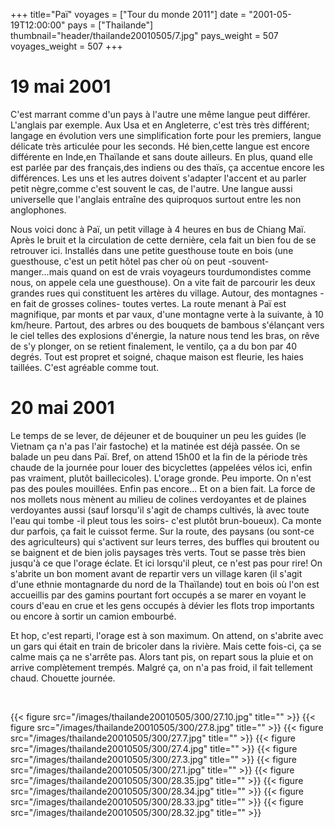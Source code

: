 +++
title="Paï"
voyages = ["Tour du monde 2011"]
date = "2001-05-19T12:00:00"
pays = ["Thailande"]
thumbnail="header/thailande20010505/7.jpg"
pays_weight = 507
voyages_weight = 507
+++
# 19 mai 2001

 C'est marrant comme d'un pays à l'autre une même langue peut différer. L'anglais 
par exemple. Aux Usa et en Angleterre, c'est très très différent; langage en 
évolution vers une simplification forte pour les premiers, langue délicate très 
articulée pour les seconds. Hé bien,cette langue est encore différente en Inde,en 
Thaïlande et sans doute ailleurs. En plus, quand elle est parlée par des français,des 
indiens ou des thaïs, ça accentue encore les différences. Les uns et les autres 
doivent s'adapter l'accent et au parler petit nègre,comme c'est souvent le cas, 
de l'autre. Une langue aussi universelle que l'anglais entraîne des quiproquos 
surtout entre les non anglophones.

Nous voici donc à Paï, un petit village à 4 heures en bus de Chiang Maï. Après 
le bruit et la circulation de cette dernière, cela fait un bien fou de se retrouver 
ici. Installés dans une petite guesthouse toute en bois (une guesthouse, c'est 
un petit hôtel pas cher où on peut -souvent- manger...mais quand on est de vrais 
voyageurs tourdumondistes comme nous, on appele cela une guesthouse). On a vite 
fait de parcourir les deux grandes rues qui constituent les artères du village. 
Autour, des montagnes -en fait de grosses colines- toutes vertes. La route menant 
à Paï est magnifique, par monts et par vaux, d'une montagne verte à la suivante, 
à 10 km/heure. Partout, des arbres ou des bouquets de bambous s'élançant vers 
le ciel telles des explosions d'énergie, la nature nous tend les bras, on rêve 
de s'y plonger, on se retient finalement, le ventilo, ça a du bon par 40 degrés. 
Tout est propret et soigné, chaque maison est fleurie, les haies taillées. C'est 
agréable comme tout. 

# 20 mai 2001

Le temps de se lever, de déjeuner et de bouquiner un peu les guides (le Vietnam 
ça n'a pas l'air fastoche) et la matinée est déjà passée. On se balade un peu 
dans Paï. Bref, on attend 15h00 et la fin de la période très chaude de la journée 
pour louer des bicyclettes (appelées vélos ici, enfin pas vraiment, plutôt baillecicoles). 
L'orage gronde. Peu importe. On n'est pas des poules mouillées. Enfin pas encore... 
Et on a bien fait. La force de nos mollets nous mènent au milieu de colines 
verdoyantes et de plaines verdoyantes aussi (sauf lorsqu'il s'agit de champs 
cultivés, là avec toute l'eau qui tombe -il pleut tous les soirs- c'est plutôt 
brun-boueux). Ca monte dur parfois, ça fait le cuissot ferme. Sur la route, 
des paysans (ou sont-ce des agriculteurs) qui s'activent sur leurs terres, des 
buffles qui broutent ou se baignent et de bien jolis paysages très verts. Tout 
se passe très bien jusqu'à ce que l'orage éclate. Et ici lorsqu'il pleut, ce 
n'est pas pour rire! On s'abrite un bon moment avant de repartir vers un village 
karen (il s'agit d'une ethnie montagnarde du nord de la Thaïlande) tout en bois 
où l'on est accueillis par des gamins pourtant fort occupés a se marer en voyant 
le cours d'eau en crue et les gens occupés à dévier les flots trop importants 
ou encore à sortir un camion embourbé. 

Et hop, c'est reparti, l'orage est à son maximum. On attend, on s'abrite avec 
un gars qui était en train de bricoler dans la rivière. Mais cette fois-ci, 
ça se calme mais ça ne s'arrête pas. Alors tant pis, on repart sous la pluie 
et on arrive complètement trempés. Malgré ça, on n'a pas froid, il fait tellement 
chaud. Chouette journée.

&nbsp;


<div id="TOTO">{{< figure src="/images/thailande20010505/300/27.10.jpg" title="" >}}
{{< figure src="/images/thailande20010505/300/27.8.jpg" title="" >}}
{{< figure src="/images/thailande20010505/300/27.7.jpg" title="" >}}
{{< figure src="/images/thailande20010505/300/27.4.jpg" title="" >}}
{{< figure src="/images/thailande20010505/300/27.3.jpg" title="" >}}
{{< figure src="/images/thailande20010505/300/27.1.jpg" title="" >}}
{{< figure src="/images/thailande20010505/300/28.35.jpg" title="" >}}
{{< figure src="/images/thailande20010505/300/28.34.jpg" title="" >}}
{{< figure src="/images/thailande20010505/300/28.33.jpg" title="" >}}
{{< figure src="/images/thailande20010505/300/28.32.jpg" title="" >}}
